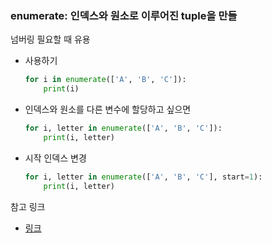 ### enumerate: 인덱스와 원소로 이루어진 tuple을 만들

넘버링 필요할 때 유용

- 사용하기
  ```python
  for i in enumerate(['A', 'B', 'C']):
      print(i)
  ```
- 인덱스와 원소를 다른 변수에 할당하고 싶으면
  ```python
  for i, letter in enumerate(['A', 'B', 'C']):
      print(i, letter)
  ```
- 시작 인덱스 변경
  ```python
  for i, letter in enumerate(['A', 'B', 'C'], start=1):
      print(i, letter)
  ```

참고 링크

- [링크](https://www.daleseo.com/python-enumerate/)
